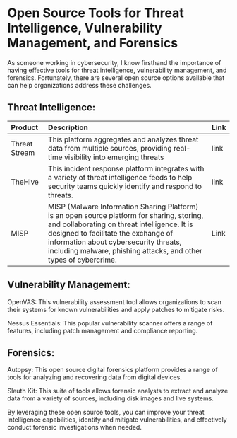# Open Source Tools for Threat Intelligence, Vulnerability Management, and Forensics

As someone working in cybersecurity, I know firsthand the importance of having effective tools for threat intelligence, vulnerability management, and forensics. Fortunately, there are several open source options available that can help organizations address these challenges.

## Threat Intelligence:

| Product          | Description                                        | Link                              |
| :-------------- |:---------------------------------------------------| :------------------------------------|
| Threat Stream    | This platform aggregates and analyzes threat data from multiple sources, providing real-time visibility into emerging threats | link|||
| TheHive     | This incident response platform integrates with a variety of threat intelligence feeds to help security teams quickly identify and respond to threats. | link|||
| MISP | MISP (Malware Information Sharing Platform) is an open source platform for sharing, storing, and collaborating on threat intelligence. It is designed to facilitate the exchange of information about cybersecurity threats, including malware, phishing attacks, and other types of cybercrime.|Link|||


## Vulnerability Management:

OpenVAS: This vulnerability assessment tool allows organizations to scan their systems for known vulnerabilities and apply patches to mitigate risks.

Nessus Essentials: This popular vulnerability scanner offers a range of features, including patch management and compliance reporting.

## Forensics:

Autopsy: This open source digital forensics platform provides a range of tools for analyzing and recovering data from digital devices.

Sleuth Kit: This suite of tools allows forensic analysts to extract and analyze data from a variety of sources, including disk images and live systems.

By leveraging these open source tools, you can improve your threat intelligence capabilities, identify and mitigate vulnerabilities, and effectively conduct forensic investigations when needed.
